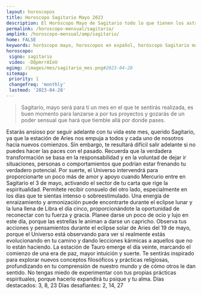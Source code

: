 ```yaml
---
layout: horoscopos
title: Horoscopo Sagitario Mayo 2023
description: El Horóscopo Mayo de Sagitario todo lo que tienen los astros preparados para este mes, amor, trabajo, familia. Todo sobre astrologia, tarot, predicciones. Horoscopo gratis en español, predicciones y astrología.
permalink: /horoscopo-mensual/sagitario/
amplink: /horoscopo-mensual/amp/sagitario/
home: FALSE
keywords: horóscopo mayo, horoscopos en español, horóscopo Sagitario mayo , horóscopo esperanza gracia, horoscop, horóscopos gratis, horoscopo Sagitario, Tarot, Astrologia, Zodíaco, Sagitario, horoscopo gratis, horoscopo del mes 
horoscopo:
 signo: sagitario
 video: -DQpmrrAIeU
ogimg: /images/mes/sagitario_mes.png#2023-04-28
sitemap:
 priority: 1
 changefreq: 'monthly'
 lastmod: '2023-04-28'
---
```



 > Sagitario, mayo será para ti un mes en el que te sentirás realizada, es buen momento para lanzarse a por tus proyectos y gozarás de un poder sensual que hará que tiemble allá por donde pases.



Estarás ansioso por seguir adelante con tu vida este mes, querido Sagitario, ya que la estación de Aries nos empuja a todos y cada uno de nosotros hacia nuevos comienzos. Sin embargo, te resultará difícil salir adelante si no puedes hacer las paces con el pasado. Recuerda que la verdadera transformación se basa en la responsabilidad y en la voluntad de dejar ir situaciones, personas o comportamientos que podrían estar frenando tu verdadero potencial.
Por suerte, el Universo intervendrá para proporcionarte un poco más de amor y apoyo cuando Mercurio entre en Sagitario el 3 de mayo, activando el sector de tu carta que rige la espiritualidad. Permítete recibir consuelo del otro lado, especialmente en los días que te sientas intenso o sobreestimulado.
Una energía de enraizamiento y armonización puede encontrarte durante el eclipse lunar y la luna llena de Libra el día cinco, proporcionándote la oportunidad de reconectar con tu fuerza y gracia. Planee darse un poco de ocio y lujo en este día, porque las estrellas le animan a darse un capricho.
Observa tus acciones y pensamientos durante el eclipse solar de Aries del 19 de mayo, porque el Universo está observando para ver si realmente estás evolucionando en tu camino y dando lecciones kármicas a aquellos que no lo están haciendo.
La estación de Tauro emerge el día veinte, marcando el comienzo de una era de paz, mayor intuición y suerte. Te sentirás inspirado para explorar nuevos conceptos filosóficos y prácticas religiosas, profundizando en tu comprensión de nuestro mundo y de cómo otros le dan sentido. No tengas miedo de experimentar con tus propias prácticas espirituales, porque hacerlo expandirá tu psique y tu alma.
Días destacados: 3, 8, 23
Días desafiantes: 2, 14, 27 